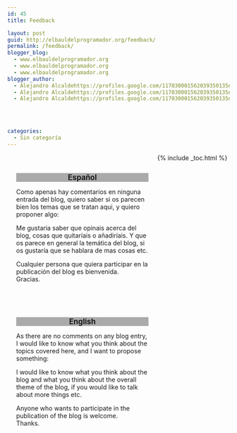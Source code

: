 ```yaml
---
id: 45
title: Feedback

layout: post
guid: http://elbauldelprogramador.org/feedback/
permalink: /feedback/
blogger_blog:
  - www.elbauldelprogramador.org
  - www.elbauldelprogramador.org
  - www.elbauldelprogramador.org
blogger_author:
  - Alejandro Alcaldehttps://profiles.google.com/117030001562039350135noreply@blogger.com
  - Alejandro Alcaldehttps://profiles.google.com/117030001562039350135noreply@blogger.com
  - Alejandro Alcaldehttps://profiles.google.com/117030001562039350135noreply@blogger.com

  
  
  
categories:
  - Sin categoría
---
```

<div style="float:left; margin:20px; width:300px; ">
  <h2 style="font-size:1.2em;  background:#AAA; text-align:center;">
    Espa&ntilde;ol
  </h2>
  
  <p>
    Como apenas hay comentarios en ninguna entrada del blog, quiero saber si os parecen bien los temas que se tratan aqui, y quiero proponer algo:
  </p>
  
  <p>
    Me gustaria saber que opinais acerca del blog, cosas que quitaríais o añadiríais. Y que os parece en general la temática del blog, si os gustaría que se hablara de mas cosas etc.
  </p>
  
  <p>
    Cualquier persona que quiera participar en la publicación del blog es bienvenida.<br /> Gracias.
  </p>
</div>

<div style="float:left; margin:20px; width:300px;">
  <h2 style="font-size:1.2em;  background:#AAA; text-align:center;">
    English
  </h2>
  
  <p>
    As there are no comments on any blog entry, I would like to know what you think about the topics covered here, and I want to propose something:
  </p>
  
  <p>
    I would like to know what you think about the blog and what you think about the overall theme of the blog, if you would like to talk about more things etc.
  </p>
  
  <p>
    Anyone who wants to participate in the publication of the blog is welcome.<br /> Thanks.
  </p>
</div>



{% include _toc.html %}
